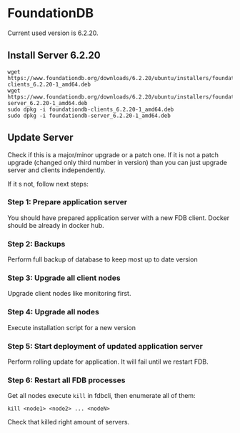 # FoundationDB

Current used version is 6.2.20.

## Install Server 6.2.20

```
wget https://www.foundationdb.org/downloads/6.2.20/ubuntu/installers/foundationdb-clients_6.2.20-1_amd64.deb
wget https://www.foundationdb.org/downloads/6.2.20/ubuntu/installers/foundationdb-server_6.2.20-1_amd64.deb
sudo dpkg -i foundationdb-clients_6.2.20-1_amd64.deb
sudo dpkg -i foundationdb-server_6.2.20-1_amd64.deb
```

## Update Server

Check if this is a major/minor upgrade or a patch one. If it is not a patch upgrade (changed only third number in version) than you can just upgrade 
server and clients independently. 

If it s not, follow next steps:

### Step 1: Prepare application server
You should have prepared application server with a new FDB client. Docker should be already in docker hub.

### Step 2: Backups
Perform full backup of database to keep most up to date version

### Step 3: Upgrade all client nodes
Upgrade client nodes like monitoring first.

### Step 4: Upgrade all nodes
Execute installation script for a new version

### Step 5: Start deployment of updated application server
Perform rolling update for application. It will fail until we restart FDB.

### Step 6: Restart all FDB processes

Get all nodes execute `kill` in fdbcli, then enumerate all of them:
```
kill <node1> <node2> ... <nodeN>
```

Check that killed right amount of servers.